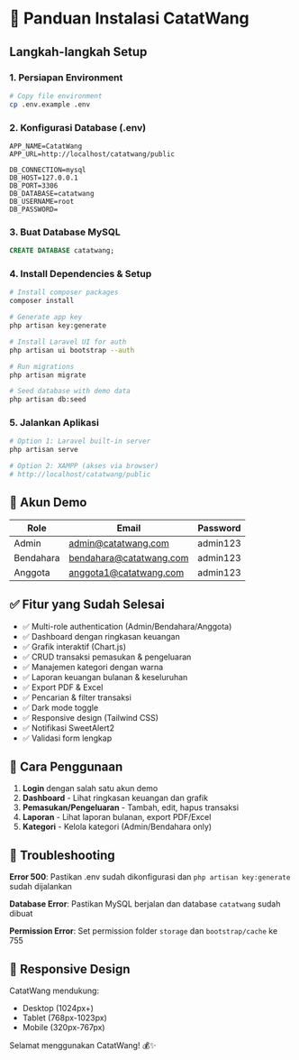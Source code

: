 # 🚀 Panduan Instalasi CatatWang

## Langkah-langkah Setup

### 1. Persiapan Environment
```bash
# Copy file environment
cp .env.example .env
```

### 2. Konfigurasi Database (.env)
```env
APP_NAME=CatatWang
APP_URL=http://localhost/catatwang/public

DB_CONNECTION=mysql
DB_HOST=127.0.0.1
DB_PORT=3306
DB_DATABASE=catatwang
DB_USERNAME=root
DB_PASSWORD=
```

### 3. Buat Database MySQL
```sql
CREATE DATABASE catatwang;
```

### 4. Install Dependencies & Setup
```bash
# Install composer packages
composer install

# Generate app key
php artisan key:generate

# Install Laravel UI for auth
php artisan ui bootstrap --auth

# Run migrations
php artisan migrate

# Seed database with demo data
php artisan db:seed
```

### 5. Jalankan Aplikasi
```bash
# Option 1: Laravel built-in server
php artisan serve

# Option 2: XAMPP (akses via browser)
# http://localhost/catatwang/public
```

## 👥 Akun Demo

| Role | Email | Password |
|------|-------|----------|
| Admin | admin@catatwang.com | admin123 |
| Bendahara | bendahara@catatwang.com | admin123 |
| Anggota | anggota1@catatwang.com | admin123 |

## ✅ Fitur yang Sudah Selesai

- ✅ Multi-role authentication (Admin/Bendahara/Anggota)
- ✅ Dashboard dengan ringkasan keuangan
- ✅ Grafik interaktif (Chart.js)
- ✅ CRUD transaksi pemasukan & pengeluaran
- ✅ Manajemen kategori dengan warna
- ✅ Laporan keuangan bulanan & keseluruhan
- ✅ Export PDF & Excel
- ✅ Pencarian & filter transaksi
- ✅ Dark mode toggle
- ✅ Responsive design (Tailwind CSS)
- ✅ Notifikasi SweetAlert2
- ✅ Validasi form lengkap

## 🎯 Cara Penggunaan

1. **Login** dengan salah satu akun demo
2. **Dashboard** - Lihat ringkasan keuangan dan grafik
3. **Pemasukan/Pengeluaran** - Tambah, edit, hapus transaksi
4. **Laporan** - Lihat laporan bulanan, export PDF/Excel
5. **Kategori** - Kelola kategori (Admin/Bendahara only)

## 🔧 Troubleshooting

**Error 500**: Pastikan .env sudah dikonfigurasi dan `php artisan key:generate` sudah dijalankan

**Database Error**: Pastikan MySQL berjalan dan database `catatwang` sudah dibuat

**Permission Error**: Set permission folder `storage` dan `bootstrap/cache` ke 755

## 📱 Responsive Design

CatatWang mendukung:
- Desktop (1024px+)
- Tablet (768px-1023px) 
- Mobile (320px-767px)

Selamat menggunakan CatatWang! 💰✨
